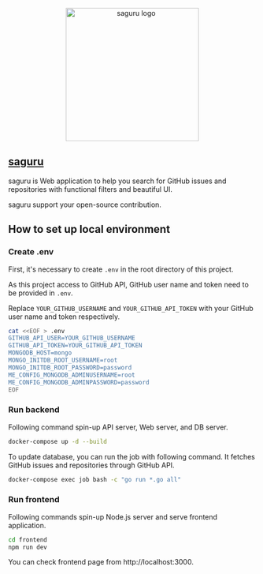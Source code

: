<p align="center"><a href="https://saguru.opeco17.com" target="_blank" rel="noopener noreferrer"><img width="270" src="https://user-images.githubusercontent.com/46510874/236253510-3d0b10ff-daea-4d71-9427-6207bb546046.png" alt="saguru logo"></a></p>

## [saguru](https://saguru.opeco17.com)
saguru is Web application to help you search for GitHub issues and repositories with functional filters and beautiful UI.

saguru support your open-source contribution.

## How to set up local environment

### Create .env
First, it's necessary to create `.env` in the root directory of this project.

As this project access to GitHub API, GitHub user name and token need to be provided in `.env`.

Replace `YOUR_GITHUB_USERNAME` and `YOUR_GITHUB_API_TOKEN` with your GitHub user name and token respectively.

```sh
cat <<EOF > .env
GITHUB_API_USER=YOUR_GITHUB_USERNAME
GITHUB_API_TOKEN=YOUR_GITHUB_API_TOKEN
MONGODB_HOST=mongo
MONGO_INITDB_ROOT_USERNAME=root
MONGO_INITDB_ROOT_PASSWORD=password
ME_CONFIG_MONGODB_ADMINUSERNAME=root
ME_CONFIG_MONGODB_ADMINPASSWORD=password
EOF
```

### Run backend

Following command spin-up API server, Web server, and DB server.

```sh
docker-compose up -d --build
```

To update database, you can run the job with following command. It fetches GitHub issues and repositories through GitHub API.

```sh
docker-compose exec job bash -c "go run *.go all"
```

### Run frontend
Following commands spin-up Node.js server and serve frontend application.

```sh
cd frontend
npm run dev
```

You can check frontend page from http://localhost:3000.
